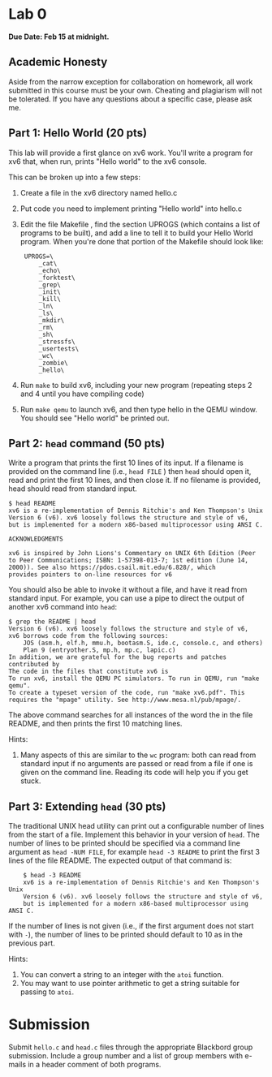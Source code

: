 # Lab 0

**Due Date: Feb 15 at midnight.**

## Academic Honesty
Aside from the narrow exception for collaboration on homework, all work submitted in this course must be your own. Cheating and plagiarism will not be tolerated. If you have any questions about a specific case, please ask me.

## Part 1: Hello World (20 pts)

This lab will provide a first glance on xv6 work. You'll write a program for xv6 that, when run, prints "Hello world" to the xv6 console.

This can be broken up into a few steps:
1. Create a file in the xv6 directory named hello.c
2. Put code you need to implement printing "Hello world" into hello.c
3. Edit the file Makefile , find the section UPROGS (which contains a list of programs to be built), and add a line to tell it to build your Hello World program. When you're done that portion of the Makefile should look like:

		UPROGS=\
			_cat\
			_echo\
			_forktest\
			_grep\
			_init\
			_kill\
			_ln\
			_ls\
			_mkdir\
			_rm\
			_sh\
			_stressfs\
			_usertests\
			_wc\
			_zombie\
			_hello\

4. Run `make` to build xv6, including your new program (repeating steps 2 and 4 until you have compiling code)
5. Run `make qemu` to launch xv6, and then type hello in the QEMU window. You should see "Hello world" be printed out.

## Part 2: `head` command (50 pts)

Write a program that prints the first 10 lines of its input. If a filename is provided on the command line (i.e., `head FILE` ) then `head` should open it, read and print the first 10 lines, and then close it. If no filename is provided, head should read from standard input.

    $ head README
    xv6 is a re-implementation of Dennis Ritchie's and Ken Thompson's Unix
    Version 6 (v6). xv6 loosely follows the structure and style of v6,
    but is implemented for a modern x86-based multiprocessor using ANSI C.

    ACKNOWLEDGMENTS

    xv6 is inspired by John Lions's Commentary on UNIX 6th Edition (Peer
    to Peer Communications; ISBN: 1-57398-013-7; 1st edition (June 14,
    2000)). See also https://pdos.csail.mit.edu/6.828/, which
    provides pointers to on-line resources for v6


You should also be able to invoke it without a file, and have it read from standard input. For example, you can use a pipe to direct the output of another xv6 command into `head`:

    $ grep the README | head
    Version 6 (v6). xv6 loosely follows the structure and style of v6,
    xv6 borrows code from the following sources:
        JOS (asm.h, elf.h, mmu.h, bootasm.S, ide.c, console.c, and others)
        Plan 9 (entryother.S, mp.h, mp.c, lapic.c)
    In addition, we are grateful for the bug reports and patches contributed by
    The code in the files that constitute xv6 is
    To run xv6, install the QEMU PC simulators. To run in QEMU, run "make qemu".
    To create a typeset version of the code, run "make xv6.pdf". This
    requires the "mpage" utility. See http://www.mesa.nl/pub/mpage/.

The above command searches for all instances of the word the in the file README, and then prints the first 10 matching lines.

Hints:

1. Many aspects of this are similar to the `wc` program: both can read from standard input if no arguments are passed or read from a file if one is given on the command line. Reading its code will help you if you get stuck.

## Part 3: Extending `head` (30 pts)

The traditional UNIX head utility can print out a configurable number of lines from the start of a file. Implement this behavior in your version of `head`. The number of lines to be printed should be specified via a command line argument as `head -NUM FILE`, for example `head -3 README` to print the first 3 lines of the file README. The expected output of that command is:

        $ head -3 README
        xv6 is a re-implementation of Dennis Ritchie's and Ken Thompson's Unix
        Version 6 (v6). xv6 loosely follows the structure and style of v6,
        but is implemented for a modern x86-based multiprocessor using ANSI C.

If the number of lines is not given (i.e., if the first argument does not start with `-`), the number of lines to be printed should default to 10 as in the previous part.

Hints:

1. You can convert a string to an integer with the `atoi` function.
2. You may want to use pointer arithmetic to get a string suitable for passing to `atoi`.

# Submission

Submit `hello.c` and `head.c` files through the appropriate Blackbord group submission. Include a group number and a list of group members with e-mails in a header comment of both programs.
